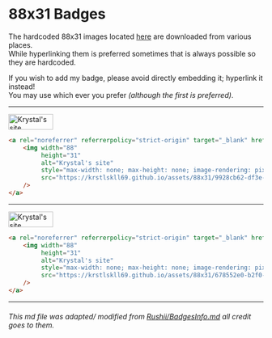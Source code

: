# 88x31 Badges

The hardcoded 88x31 images located [here](/assets/88x31/friends/) are downloaded from various places.</br>
While hyperlinking them is preferred sometimes that is always possible so they are hardcoded.</br>

If you wish to add my badge, please avoid directly embedding it; hyperlink it instead!</br>
You may use which ever you prefer *(although the first is preferred)*.

---
<img width="88" height="31" alt="Krystal's site" src="https://krstlskll69.github.io/assets/88x31/9928cb62-df3e-48ee-8a58-c43900e8889c.gif"/> </br>


```html
<a rel="noreferrer" referrerpolicy="strict-origin" target="_blank" href="https://krstlskll69.github.io/">
	<img width="88"
	     height="31"
	     alt="Krystal's site"
	     style="max-width: none; max-height: none; image-rendering: pixelated;"
	     src="https://krstlskll69.github.io/assets/88x31/9928cb62-df3e-48ee-8a58-c43900e8889c.gif"
	/>
</a>
```

---

<img width="88" height="31" alt="Krystal's site" src="https://krstlskll69.github.io/assets/88x31/678552e0-b2f0-441c-af7b-483a23360645.gif"/> </br>


```html
<a rel="noreferrer" referrerpolicy="strict-origin" target="_blank" href="https://krstlskll69.github.io/">
	<img width="88"
	     height="31"
	     alt="Krystal's site"
	     style="max-width: none; max-height: none; image-rendering: pixelated;"
	     src="https://krstlskll69.github.io/assets/88x31/678552e0-b2f0-441c-af7b-483a23360645.gif"
	/>
</a>
```

---
###### This md file was adapted/ modified from [Rushii/BadgesInfo.md](https://github.com/rushiiMachine/rushii.dev/blob/master/assets/BadgesInfo.md) all credit goes to them.